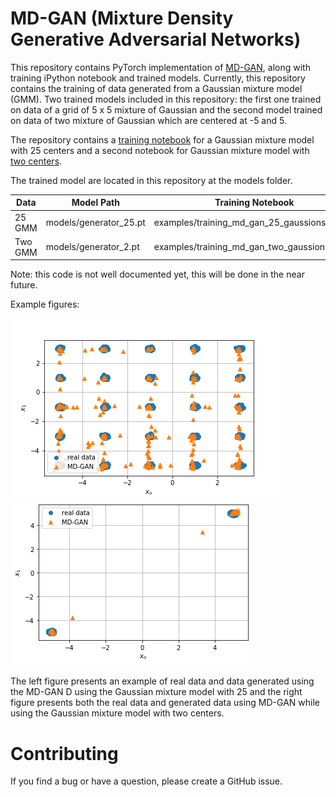 # MD-GAN (Mixture Density Generative Adversarial Networks)

This repository contains PyTorch implementation of [MD-GAN](http://openaccess.thecvf.com/content_CVPR_2019/papers/Eghbal-zadeh_Mixture_Density_Generative_Adversarial_Networks_CVPR_2019_paper.pdf), along with training iPython notebook and trained models. Currently, this repository contains the training of data generated from a Gaussian mixture model (GMM). Two trained models included in this repository: the first one trained on data of a grid of 5 x 5 mixture of Gaussian and the second model trained on data of two mixture of Gaussian which are centered at -5 and 5.
  

The repository contains a [training notebook](examples/training_md_gan_25_gaussions.ipynb) for a Gaussian mixture model with 25 centers and a second notebook for Gaussian mixture model with [two centers](examples/training_md_gan_two_gaussions.ipynb).

The trained model are located in this repository at the models folder.

| Data    | Model Path            | Training Notebook                            |
|---------|-----------------------|----------------------------------------------|
| 25 GMM | models/generator_25.pt | examples/training_md_gan_25_gaussions.ipynb  |
| Two GMM  | models/generator_2.pt | examples/training_md_gan_two_gaussions.ipynb |

Note: this code is not well documented yet, this will be done in the near future.

Example figures: 

![VideoBlocks](images/gmm_25.png) ![VideoBlocks](images/gmm_2.png)

The left figure presents an example of real data and data generated using the MD-GAN D using the Gaussian mixture model with 25 and the right figure presents both the real data and generated data using MD-GAN while using the Gaussian mixture model with two centers.   
# Contributing
If you find a bug or have a question, please create a GitHub issue.
